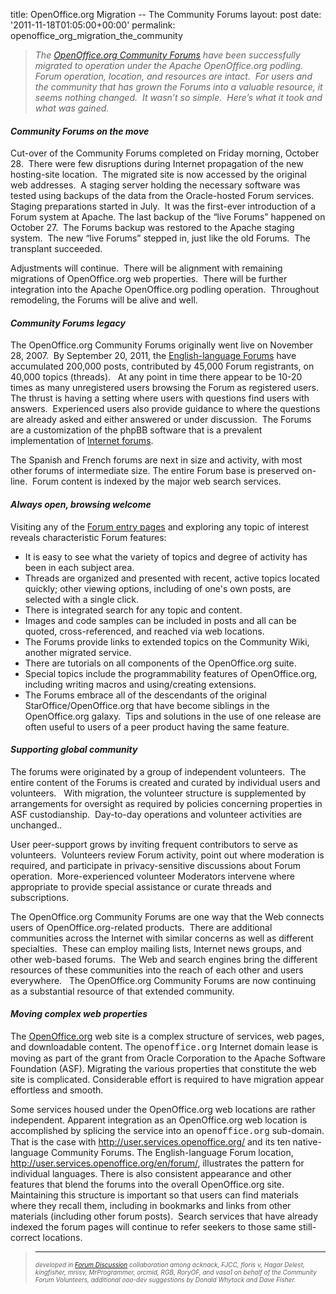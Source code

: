 title: OpenOffice.org Migration -- The Community Forums
layout: post
date: '2011-11-18T01:05:00+00:00'
permalink: openoffice_org_migration_the_community

<blockquote></blockquote> 
  <blockquote> 
    <p align="left"><em>The <a title="Link to the 10-language OpenOffice.org Community Forums" href="http://user.services.openoffice.org/">OpenOffice.org Community Forums</a> have been successfully migrated to operation under the Apache OpenOffice.org podling.&nbsp; Forum operation, location, and resources are intact.&nbsp; For users and the community that has grown the Forums into a valuable resource, it seems nothing changed.&nbsp; It wasn’t so simple.&nbsp; Here’s what it took and what was gained.</em></p> 
  </blockquote> 
  <h4 align="left"><em>Community Forums on the move</em></h4> 
  <p align="left">Cut-over of the Community Forums completed on Friday morning, October 28.&nbsp; There were few disruptions during Internet propagation of the new hosting-site location.&nbsp; The migrated site is now accessed by the original web addresses.&nbsp; A staging server holding the necessary software was tested using backups of the data from the Oracle-hosted Forum services.&nbsp; Staging preparations started in July.&nbsp; It was the first-ever introduction of a Forum system at Apache. The last backup of the “live Forums” happened on October 27.&nbsp; The Forums backup was restored to the Apache staging system.&nbsp; The new “live Forums” stepped in, just like the old Forums.&nbsp; The transplant succeeded.</p> 
  <p align="left">Adjustments will continue.&nbsp; There will be alignment with remaining migrations of OpenOffice.org web properties.&nbsp; There will be further&nbsp; integration into the Apache OpenOffice.org podling operation.&nbsp; Throughout remodeling, the Forums will be alive and well.</p> 
  <h4 align="left"><em>Community Forums legacy</em></h4> 
  <p align="left">The OpenOffice.org Community Forums originally went live on November 28, 2007.&nbsp; By September 20, 2011, the <a title="Link to the main directory of the English-Language Forums" href="http://user.services.openoffice.org/en/forum/">English-language Forums</a> have accumulated 200,000 posts, contributed by 45,000 Forum registrants, on 40,000 topics (threads).&nbsp;&nbsp; At any point in time there appear to be 10-20 times as many unregistered users browsing the Forum as registered users.&nbsp; The thrust is having a setting where users with questions find users with answers.&nbsp; Experienced users also provide guidance to where the questions are already asked and either answered or under discussion.&nbsp; The Forums are a customization of the phpBB software that is a prevalent implementation of <a title="Link to Wikipedia article on Internet Forums" href="http://en.wikipedia.org/wiki/Internet_forum">Internet forums</a>.</p> 
  <p align="left">The Spanish and French forums are next in size and activity, with most other forums of intermediate size. The entire Forum base is preserved on-line.&nbsp; Forum content is indexed by the major web search services.&nbsp; </p> 
  <h4 align="left"><em>Always open, browsing welcome</em></h4> 
  <p align="left">Visiting any of the <a title="Link to the list of different-language Forum entries" href="http://user.services.openoffice.org/">Forum entry pages</a> and exploring any topic of interest reveals characteristic Forum features:</p> 
  <ul> 
    <li> 
      <div align="left">It is easy to see what the variety of topics and degree of activity has been in each subject area.&nbsp; <br /> </div> 
    </li> 
    <li> 
      <div align="left">Threads are organized and presented with recent, active topics located quickly; other viewing options, including of one's own posts, are selected with a single click.<br /></div> 
    </li> 
    <li> 
      <div align="left">There is integrated search for any topic and content. <br /> </div> 
    </li> 
    <li> 
      <div align="left">Images and code samples can be included in posts and all can be quoted, cross-referenced, and reached via web locations.<br /> </div> 
    </li> 
    <li> 
      <div align="left">The Forums provide links to extended topics on the Community Wiki, another migrated service.<br /> </div> 
    </li> 
    <li> 
      <div align="left">There are tutorials on all components of the OpenOffice.org suite.&nbsp; <br /> </div> 
    </li> 
    <li> 
      <div align="left">Special topics include the programmability features of OpenOffice.org, including writing macros and using/creating extensions.&nbsp; <br /> </div> 
    </li> 
    <li> 
      <div align="left">The Forums embrace all of the descendants of the original StarOffice/OpenOffice.org that have become siblings in the OpenOffice.org galaxy.&nbsp; Tips and solutions in the use of one release are often useful to users of a peer product having the same feature.&nbsp; </div> 
    </li> 
  </ul> 
  <h4 align="left"><em>Supporting global community</em></h4> 
  <p align="left">The forums were originated by a group of independent volunteers.&nbsp; The entire content of the Forums is created and curated by individual users and volunteers.&nbsp;&nbsp; With migration, the volunteer structure is supplemented by arrangements for oversight as required by policies concerning properties in ASF custodianship.&nbsp; Day-to-day operations and volunteer activities are unchanged.. </p> 
  <p align="left">User peer-support grows by inviting frequent contributors to serve as volunteers.&nbsp; Volunteers review Forum activity, point out where moderation is required, and participate in privacy-sensitive discussions about Forum operation.&nbsp; More-experienced volunteer Moderators intervene where appropriate to provide special assistance or curate threads and subscriptions.</p> 
  <p align="left">The OpenOffice.org Community Forums are one way that the Web connects users of OpenOffice.org-related products.&nbsp; There are additional communities across the Internet with similar concerns as well as different specialties.&nbsp; These can employ mailing lists, Internet news groups, and other web-based forums.&nbsp; The Web and search engines bring the different resources of these communities into the reach of each other and users everywhere.&nbsp;&nbsp; The OpenOffice.org Community Forums are now continuing as a substantial resource of that extended community.</p> 
  <h4 align="left"><em>Moving complex web properties</em></h4> 
  <p align="left">The <a title="The OpenOffice.org web site" href="http://openoffice.org">OpenOffice.org</a> web site is a complex structure of services, web pages, and downloadable content. The <font face="Courier New">openoffice.org</font> Internet domain lease is moving as part of the grant from Oracle Corporation to the Apache Software Foundation (ASF). Migrating the various properties that constitute the web site is complicated. Considerable effort is required to have migration appear effortless and smooth.</p> 
  <p align="left">Some services housed under the OpenOffice.org web locations are rather independent. Apparent integration as an OpenOffice.org web location is accomplished by splicing the service into an <font face="Courier New">openoffice.org</font> sub-domain. That is the case with <a href="http://user.services.openoffice.org/">http://user.services.openoffice.org/</a> and its ten native-language Community Forums. The English-language Forum location, <a title="http://user.services.openoffice.org/en/forum/" href="http://user.services.openoffice.org/en/forum/">http://user.services.openoffice.org/en/forum/</a>, illustrates the pattern for individual languages. There is also consistent appearance and other features that blend the forums into the overall OpenOffice.org site.&nbsp; Maintaining this structure is important so that users can find materials where they recall them, including in bookmarks and links from other materials (including other forum posts).&nbsp; Search services that have already indexed the forum pages will continue to refer seekers to those same still-correct locations.</p> 
  <blockquote><em><font size="1"><hr /> </font></em> 
    <p><em><font size="1">developed in </font></em><a href="http://user.services.openoffice.org/en/forum/viewtopic.php?f=102&amp;t=45267"><em><font size="1">Forum Discussion</font></em></a><em><font size="1"> collaboration among acknack, FJCC, floris v, Hagar Delest, kingfisher, mriisv, MrProgrammer, orcmid, RGB, RoryOF, and vasa1 on behalf of the Community Forum Volunteers, additional ooo-dev suggestions by Donald&nbsp;Whytock and Dave Fisher.</font></em></p> 
  </blockquote>

